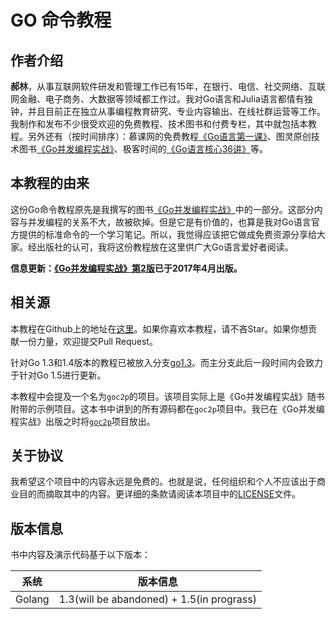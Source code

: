# GO 命令教程

## 作者介绍

**郝林**，从事互联网软件研发和管理工作已有15年，在银行、电信、社交网络、互联网金融、电子商务、大数据等领域都工作过。我对Go语言和Julia语言都情有独钟，并且目前正在独立从事编程教育研究、专业内容输出、在线社群运营等工作。我制作和发布不少很受欢迎的免费教程、技术图书和付费专栏，其中就包括本教程。另外还有（按时间排序）：慕课网的免费教程[《Go语言第一课》](https://www.imooc.com/learn/345)、图灵原创技术图书[《Go并发编程实战》](https://www.ituring.com.cn/book/1950)、极客时间的[《Go语言核心36讲》](https://time.geekbang.org/column/intro/112)等。

## 本教程的由来

这份Go命令教程原先是我撰写的图书[《Go并发编程实战》](http://www.ituring.com.cn/book/1525)中的一部分。这部分内容与并发编程的关系不大，故被砍掉。但是它是有价值的，也算是我对Go语言官方提供的标准命令的一个学习笔记。所以，我觉得应该把它做成免费资源分享给大家。经出版社的认可，我将这份教程放在这里供广大Go语言爱好者阅读。

**信息更新：[《Go并发编程实战》第2版](http://www.ituring.com.cn/book/1950)已于2017年4月出版。**

## 相关源

本教程在Github上的地址在[这里](https://github.com/hyper0x/go_command_tutorial)。如果你喜欢本教程，请不吝Star。如果你想贡献一份力量，欢迎提交Pull Request。

针对Go 1.3和1.4版本的教程已被放入分支[go1.3](https://github.com/hyper0x/go_command_tutorial/tree/go1.3)。而主分支此后一段时间内会致力于针对Go 1.5进行更新。

本教程中会提及一个名为```goc2p```的项目。该项目实际上是《Go并发编程实战》随书附带的示例项目。这本书中讲到的所有源码都在```goc2p```项目中。我已在《Go并发编程实战》出版之时将[```goc2p```](https://github.com/hyper0x/goc2p)项目放出。

## 关于协议

我希望这个项目中的内容永远是免费的。也就是说，任何组织和个人不应该出于商业目的而摘取其中的内容。更详细的条款请阅读本项目中的[LICENSE](https://github.com/hyper0x/go_command_tutorial/blob/master/LICENSE)文件。

## 版本信息
书中内容及演示代码基于以下版本：

| 系统      | 版本信息
|---------|------
|Golang   |1.3(will be abandoned) + 1.5(in prograss)
